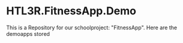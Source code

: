 # HTL3R.FitnessApp.Demo
This is a Repository for our schoolproject: "FitnessApp". Here are the demoapps stored
